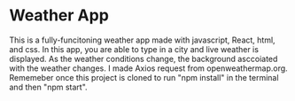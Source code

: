 # Weather App

This is a fully-funcitoning weather app made with javascript, React, html, and css. In this app, you are able to type in a city and live weather is displayed. As the weather conditions change, the background asccoiated with the weather changes. I made Axios request from openweathermap.org. Rememeber once this project is cloned to run "npm install" in the terminal and then "npm start". 

